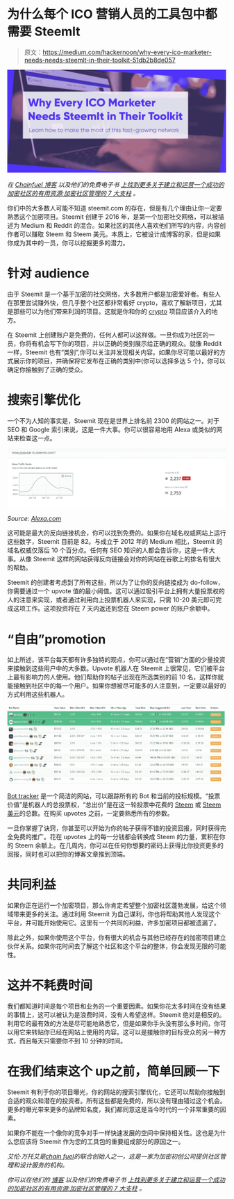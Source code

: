 # 为什么每个 ICO 营销人员的工具包中都需要 Steemlt

> 原文：<https://medium.com/hackernoon/why-every-ico-marketer-needs-needs-steemlt-in-their-toolkit-51db2b8de057>

![](img/426e1de76925a45049fb5828c5ff8b22.png)

*在* [*Chainfuel 博客*](https://www.chainfuel.com/blog) *以及他们的免费电子书* [*上找到更多关于建立和运营一个成功的加密社区的有用资源:加密社区管理的 7 大支柱*](https://www.chainfuel.com/pillars) *。*

你们中的大多数人可能不知道 steemit.com 的存在，但是有几个理由让你一定要熟悉这个加密项目。Steemit 创建于 2016 年，是第一个加密社交网络，可以被描述为 Medium 和 Reddit 的混合。如果社区的其他人喜欢他们所写的内容，内容创作者可以赚取 Steem 和 Steem 美元。本质上，它被设计成博客的家，但是如果你成为其中的一员，你可以挖掘更多的潜力。

# 针对 audience‍

由于 Steemit 是一个基于加密的社交网络，大多数用户都是加密爱好者。有些人在那里尝试赚外快，但几乎整个社区都非常看好 crypto，喜欢了解新项目，尤其是那些可以为他们带来利润的项目。这就是你和你的 [crypto](https://hackernoon.com/tagged/crypto) 项目应该介入的地方。

在 Steemit 上创建账户是免费的，任何人都可以这样做。一旦你成为社区的一员，你将有机会写下你的项目，并以正确的类别展示给正确的观众。就像 Reddit 一样，Steemit 也有“类别”,你可以关注并发现相关内容。如果你尽可能以最好的方式展示你的项目，并确保将它发布在正确的类别中(你可以选择多达 5 个)，你可以确定你接触到了正确的受众。

# 搜索引擎优化

一个不为人知的事实是，Steemit 现在是世界上排名前 2300 的网站之一。对于 SEO 和 Google 索引来说，这是一件大事。你可以很容易地用 Alexa 或类似的网站来检查这一点。

![](img/d108c146f6b77f55aca0a147d699df44.png)

*Source:* [*Alexa.com*](http://Alexa.com)

这可能是最大的反向链接机会，你可以找到免费的。如果你在域名权威网站上运行这些数字，Steemit 目前是 82。与成立于 2012 年的 Medium 相比，Steemit 的域名权威仅落后 10 个百分点。任何有 SEO 知识的人都会告诉你，这是一件大事。从像 Steemit 这样的网站获得反向链接会对你的网站在谷歌上的排名有很大的帮助。

Steemit 的创建者考虑到了所有这些，所以为了让你的反向链接成为 do-follow，你需要通过一个 upvote 值的最小阈值。这可以通过吸引平台上拥有大量投票权的人的注意来实现，或者通过利用向上投票机器人来实现，只需 10-20 美元即可完成这项工作。这项投资将在 7 天内返还到您在 Steem power 的账户余额中。 **‍**

# “自由”promotion‍

如上所述，该平台每天都有许多独特的观点，你可以通过在“营销”方面的少量投资来接触到这些用户中的大多数。Upvote 机器人在 Steemit 上很常见，它们被平台上最有影响力的人使用。他们帮助你的帖子出现在所选类别的前 10 名，这样你就能接触到社区中的每一个用户。如果你想被尽可能多的人注意到，一定要以最好的方式利用这些机器人。

![](img/9fb840e895123564e6501df04808dbfb.png)

[Bot tracker](https://steembottracker.com/) 是一个简洁的网站，可以跟踪所有的 Bot 和当前的投标规模。“投票价值”是机器人的总投票权，“总出价”是在这一轮投票中花费的 [Steem](https://coinmarketcap.com/currencies/steem/) 或 [Steem 美元](https://coinmarketcap.com/currencies/steem-dollars/)的总数。在购买 upvotes 之前，一定要熟悉所有的参数。

一旦你掌握了诀窍，你甚至可以开始为你的帖子获得不错的投资回报，同时获得完全免费的推广。花在 upvotes 上的每一分钱都会转换成 Steem 的力量，累积在你的 Steem 余额上。在几周内，你可以在任何你想要的密码上获得比你投资更多的回报，同时也可以把你的博客文章推到顶端。

# 共同利益

如果你正在运行一个加密项目，那么你肯定希望整个加密社区蓬勃发展，给这个领域带来更多的关注。通过利用 Steemit 为自己谋利，你也将帮助其他人发现这个平台，并可能开始使用它。这里有一个共同的利益，许多加密项目都被遗漏了。

除此之外，如果你使用这个平台，你有很大的机会与其他已经存在的加密项目建立伙伴关系。如果你花时间去了解这个社区和这个平台的整体，你会发现无限的可能性。

# 这并不耗费时间

我们都知道时间是每个项目和业务的一个重要因素。如果你花太多时间在没有结果的事情上，这可以被认为是浪费时间，没有人希望这样。Steemit 绝对是相反的。利用它的最有效的方法是尽可能地熟悉它，但是如果你手头没有那么多时间，你可以用它来转贴你已经在网站上使用的内容。这可以是接触你的目标受众的另一种方式，而且每天只需要你不到 10 分钟的时间。

# 在我们结束这个 up‍之前，简单回顾一下

Steemit 有利于你的项目曝光，你的网站的搜索引擎优化，它还可以帮助你接触到合适的观众和潜在的投资者。所有这些都是免费的，所以没有理由错过这个机会。更多的曝光带来更多的品牌知名度，我们都同意这是当今时代的一个非常重要的因素。

如果你不能在一个像你的竞争对手一样快速发展的空间中保持相关性。这也是为什么您应该将 Steemit 作为您的工具包的重要组成部分的原因之一。

*艾伦·万托艾是*[*chain fuel*](https://www.chainfuel.com)*的联合创始人之一，这是一家为加密初创公司提供社区管理和设计服务的机构。*

*你可以在他们的* [*博客*](https://www.chainfuel.com/blog) *以及他们的免费电子书* [*上找到更多关于建立和运营一个成功的加密社区的有用资源:加密社区管理的 7 大支柱*](https://www.chainfuel.com/pillars) *。*
